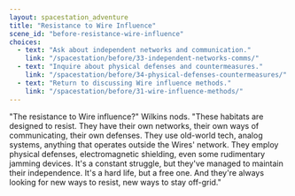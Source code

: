 ```yaml
---
layout: spacestation_adventure
title: "Resistance to Wire Influence"
scene_id: "before-resistance-wire-influence"
choices:
  - text: "Ask about independent networks and communication."
    link: "/spacestation/before/33-independent-networks-comms/"
  - text: "Inquire about physical defenses and countermeasures."
    link: "/spacestation/before/34-physical-defenses-countermeasures/"
  - text: "Return to discussing Wire influence methods."
    link: "/spacestation/before/31-wire-influence-methods/"
---
```


"The resistance to Wire influence?" Wilkins nods. "These habitats are designed to resist. They have their own networks, their own ways of communicating, their own defenses. They use old-world tech, analog systems, anything that operates outside the Wires' network. They employ physical defenses, electromagnetic shielding, even some rudimentary jamming devices. It's a constant struggle, but they've managed to maintain their independence. It's a hard life, but a free one. And they're always looking for new ways to resist, new ways to stay off-grid."
